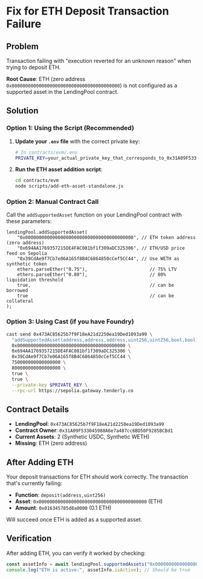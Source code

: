 # Fix for ETH Deposit Transaction Failure

## Problem
Transaction failing with "execution reverted for an unknown reason" when trying to deposit ETH.

**Root Cause**: ETH (zero address `0x0000000000000000000000000000000000000000`) is not configured as a supported asset in the LendingPool contract.

## Solution

### Option 1: Using the Script (Recommended)

1. **Update your `.env` file** with the correct private key:
   ```bash
   # In contracts/evm/.env
   PRIVATE_KEY=your_actual_private_key_that_corresponds_to_0x31A09F533045988A6e7a487cc6BD50F9285BCBd1
   ```

2. **Run the ETH asset addition script**:
   ```bash
   cd contracts/evm
   node scripts/add-eth-asset-standalone.js
   ```

### Option 2: Manual Contract Call

Call the `addSupportedAsset` function on your LendingPool contract with these parameters:

```solidity
lendingPool.addSupportedAsset(
    "0x0000000000000000000000000000000000000000", // ETH token address (zero address)
    "0x694AA1769357215DE4FAC081bf1f309aDC325306", // ETH/USD price feed on Sepolia
    "0x39CdAe9f7Cb7e06A165f8B4C6864850cCef5CC44", // Use WETH as synthetic token
    ethers.parseEther("0.75"),                       // 75% LTV
    ethers.parseEther("0.80"),                       // 80% liquidation threshold
    true,                                            // can be borrowed
    true                                             // can be collateral
);
```

### Option 3: Using Cast (if you have Foundry)

```bash
cast send 0x473AC85625b7f9F18eA21d2250ea19Ded1093a99 \
  "addSupportedAsset(address,address,address,uint256,uint256,bool,bool)" \
  0x0000000000000000000000000000000000000000 \
  0x694AA1769357215DE4FAC081bf1f309aDC325306 \
  0x39CdAe9f7Cb7e06A165f8B4C6864850cCef5CC44 \
  750000000000000000 \
  800000000000000000 \
  true \
  true \
  --private-key $PRIVATE_KEY \
  --rpc-url https://sepolia.gateway.tenderly.co
```

## Contract Details

- **LendingPool**: `0x473AC85625b7f9F18eA21d2250ea19Ded1093a99`
- **Contract Owner**: `0x31A09F533045988A6e7a487cc6BD50F9285BCBd1`
- **Current Assets**: 2 (Synthetic USDC, Synthetic WETH)
- **Missing**: ETH (zero address)

## After Adding ETH

Your deposit transactions for ETH should work correctly. The transaction that's currently failing:
- **Function**: `deposit(address,uint256)`
- **Asset**: `0x0000000000000000000000000000000000000000` (ETH)
- **Amount**: `0x016345785d8a0000` (0.1 ETH)

Will succeed once ETH is added as a supported asset.

## Verification

After adding ETH, you can verify it worked by checking:
```javascript
const assetInfo = await lendingPool.supportedAssets("0x0000000000000000000000000000000000000000");
console.log("ETH is active:", assetInfo.isActive); // Should be true
``` 
